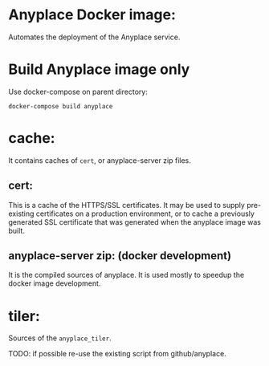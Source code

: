 # Anyplace Docker image:
Automates the deployment of the Anyplace service.

# Build Anyplace image only
Use docker-compose on parent directory:
```
docker-compose build anyplace
```

# cache:
It contains caches of `cert`, or anyplace-server zip files.

## cert:
This is a cache of the HTTPS/SSL certificates.
It may be used to supply pre-existing certificates on a production
environment, or to cache a previously generated SSL certificate
that was generated when the anyplace image was built.

## anyplace-server zip: (docker development)
It is the compiled sources of anyplace.
It is used mostly to speedup the docker image development.

# tiler:
Sources of the `anyplace_tiler`.

TODO: if possible re-use the existing script from github/anyplace.
